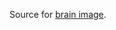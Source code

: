 
Source for [brain image]("https://www.google.com/search?q=brain+cartoon&sxsrf=APq-WBuXXUruGmqBLmnkQv9bpE0jcVXTcA:1643361511068&source=lnms&tbm=isch&sa=X&sqi=2&ved=2ahUKEwjY2erYjtT1AhUBLTQIHUPzBLEQ_AUoAXoECAEQAw&biw=1309&bih=595&dpr=2.2").
